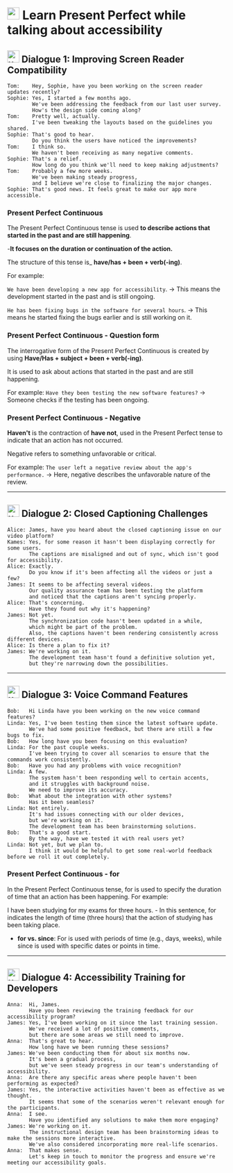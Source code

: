 # <img width="28" height="28" src="https://img.icons8.com/emoji/28/united-kingdom-emoji.png" alt="united-kingdom-emoji"/> Learn Present Perfect while talking about accessibility

## <img width="28" height="28" src="https://img.icons8.com/emoji/28/united-kingdom-emoji.png" alt="united-kingdom-emoji"/>  Dialogue 1: Improving Screen Reader Compatibility

```
Tom:    Hey, Sophie, have you been working on the screen reader updates recently?
Sophie: Yes, I started a few months ago.
        We've been addressing the feedback from our last user survey.
        How's the design side coming along?
Tom:    Pretty well, actually.
        I've been tweaking the layouts based on the guidelines you shared.
Sophie: That's good to hear.
        Do you think the users have noticed the improvements?
Tom:    I think so.
        We haven't been receiving as many negative comments.
Sophie: That's a relief.
        How long do you think we'll need to keep making adjustments?
Tom:    Probably a few more weeks.
        We've been making steady progress,
        and I believe we're close to finalizing the major changes.
Sophie: That's good news. It feels great to make our app more accessible.
```

### Present Perfect Continuous

The Present Perfect Continuous tense is used **to describe actions that started in the past and are still happening**. 

-**It focuses on the duration or continuation of the action.** 

The structure of this tense is_ **have/has + been + verb(-ing)**. 

For example:

`We have been developing a new app for accessibility`. -> This means the development started in the past and is still ongoing.

`He has been fixing bugs in the software for several hours`. -> This means he started fixing the bugs earlier and is still working on it.

### Present Perfect Continuous - Question form

The interrogative form of the Present Perfect Continuous is created by using **Have/Has + subject + been + verb(-ing)**. 

It is used to ask about actions that started in the past and are still happening. 

For example: `Have they been testing the new software features?` -> Someone checks if the testing has been ongoing.

### Present Perfect Continuous - Negative

**Haven't** is the contraction of **have not**, used in the Present Perfect tense to indicate that an action has not occurred.

Negative refers to something unfavorable or critical. 

For example: `The user left a negative review about the app's performance.` -> Here, negative describes the unfavorable nature of the review.

----

##  <img width="28" height="28" src="https://img.icons8.com/emoji/28/united-kingdom-emoji.png" alt="united-kingdom-emoji"/>  Dialogue 2: Closed Captioning Challenges

```
Alice: James, have you heard about the closed captioning issue on our video platform?
Kames: Yes, for some reason it hasn't been displaying correctly for some users.
       The captions are misaligned and out of sync, which isn't good for accessibility.
Alice: Exactly.
       Do you know if it's been affecting all the videos or just a few?
James: It seems to be affecting several videos.
       Our quality assurance team has been testing the platform
       and noticed that the captions aren't syncing properly.
Alice: That's concerning.
       Have they found out why it's happening?
James: Not yet.
       The synchronization code hasn't been updated in a while,
       which might be part of the problem.
       Also, the captions haven't been rendering consistently across different devices.
Alice: Is there a plan to fix it?
James: We're working on it.
       The development team hasn't found a definitive solution yet,
       but they're narrowing down the possibilities.
```

---


## <img width="28" height="28" src="https://img.icons8.com/emoji/28/united-kingdom-emoji.png" alt="united-kingdom-emoji"/>  Dialogue 3: Voice Command Features

```
Bob:   Hi Linda have you been working on the new voice command features?
Linda: Yes, I've been testing them since the latest software update.
       We've had some positive feedback, but there are still a few bugs to fix.
Bob:   How long have you been focusing on this evaluation?
Linda: For the past couple weeks.
       I've been trying to cover all scenarios to ensure that the commands work consistently.
Bob:   Have you had any problems with voice recognition?
Linda: A few.
       The system hasn't been responding well to certain accents,
       and it struggles with background noise.
       We need to improve its accuracy.
Bob:   What about the integration with other systems?
       Has it been seamless?
Linda: Not entirely.
       It's had issues connecting with our older devices,
       but we're working on it.
       The development team has been brainstorming solutions.
Bob:   That's a good start.
       By the way, have we tested it with real users yet?
Linda: Not yet, but we plan to.
       I think it would be helpful to get some real-world feedback before we roll it out completely.
```

### Present Perfect Continuous - for

In the Present Perfect Continuous tense, for is used to specify the duration of time that an action has been happening. For example:

I have been studying for my exams for three hours. - In this sentence, for indicates the length of time (three hours) that the action of studying has been taking place.

- **for vs. since**: For is used with periods of time (e.g., days, weeks), while since is used with specific dates or points in time.
  
---


## <img width="28" height="28" src="https://img.icons8.com/emoji/28/united-kingdom-emoji.png" alt="united-kingdom-emoji"/>  Dialogue 4: Accessibility Training for Developers

```
Anna:  Hi, James.
       Have you been reviewing the training feedback for our accessibility program?
James: Yes, I've been working on it since the last training session.
       We've received a lot of positive comments,
       but there are some areas we still need to improve.                  
Anna:  That's great to hear.
       How long have we been running these sessions?
James: We've been conducting them for about six months now.
       It's been a gradual process,
       but we've seen steady progress in our team's understanding of accessibility.
Anna:  Are there any specific areas where people haven't been performing as expected?
James: Yes, the interactive activities haven't been as effective as we thought.
       It seems that some of the scenarios weren't relevant enough for the participants.
Anna:  I see.
       Have you identified any solutions to make them more engaging?
James: We're working on it.
       The instructional design team has been brainstorming ideas to make the sessions more interactive.
       We've also considered incorporating more real-life scenarios.
Anna:  That makes sense.
       Let's keep in touch to monitor the progress and ensure we're meeting our accessibility goals.
```
